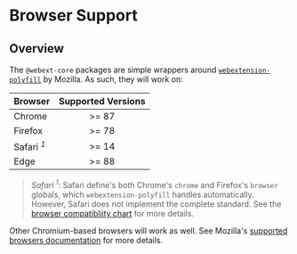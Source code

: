 # Browser Support

## Overview

The `@webext-core` packages are simple wrappers around [`webextension-polyfill`](https://www.npmjs.com/package/webextension-polyfill) by Mozilla. As such, they will work on:

| Browser               | Supported Versions |
| --------------------- | :----------------: |
| Chrome                |       >= 87        |
| Firefox               |       >= 78        |
| Safari _<sup>1</sup>_ |       >= 14        |
| Edge                  |       >= 88        |

> _Safari <sup>1</sup>_: Safari define's both Chrome's `chrome` and Firefox's `browser` globals, which `webextension-polyfill` handles automatically. However, Safari does not implement the complete standard. See the [browser compatibliity chart](https://developer.mozilla.org/en-US/docs/Mozilla/Add-ons/WebExtensions/Browser_support_for_JavaScript_APIs) for more details.

Other Chromium-based browsers will work as well. See Mozilla's [supported browsers documentation](https://github.com/mozilla/webextension-polyfill#supported-browsers) for more details.
